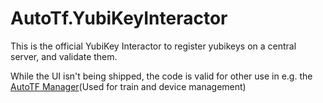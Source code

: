# AutoTf.YubiKeyInteractor
This is the official YubiKey Interactor to register yubikeys on a central server, and validate them.


While the UI isn't being shipped, the code is valid for other use in e.g. the [AutoTF Manager](https://github.com/AutoTF-Rail/AutoTf.Manager)(Used for train and device management)

